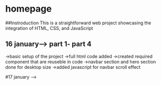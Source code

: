 # homepage

##Instroduction
This is a straightforward web project showcasing the integration of HTML, CSS, and JavaScript

## 16 january--> part 1- part 4
 ->basic setup of the project
 ->full html code added 
 ->created required component that are reuseble in code
 ->navbar section and hero section done for desktop size
 ->added javascript for navbar scroll effect

#17 january -->  
